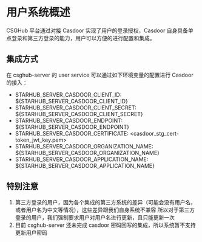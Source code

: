 # 用户系统概述
CSGHub 平台通过对接 Casdoor 实现了用户的登录授权，Casdoor 自身具备单点登录和第三方登录的能力，用户可以方便的进行配置和集成。

## 集成方式
在 csghub-server 的 user service 可以通过如下环境变量的配置进行 Casdoor 的接入：
- STARHUB_SERVER_CASDOOR_CLIENT_ID: ${STARHUB_SERVER_CASDOOR_CLIENT_ID}
- STARHUB_SERVER_CASDOOR_CLIENT_SECRET: ${STARHUB_SERVER_CASDOOR_CLIENT_SECRET}
- STARHUB_SERVER_CASDOOR_ENDPOINT: ${STARHUB_SERVER_CASDOOR_ENDPOINT}
- STARHUB_SERVER_CASDOOR_CERTIFICATE: <casdoor_stg_cert-token_jwt_key.pem>
- STARHUB_SERVER_CASDOOR_ORGANIZATION_NAME: ${STARHUB_SERVER_CASDOOR_ORGANIZATION_NAME}
- STARHUB_SERVER_CASDOOR_APPLICATION_NAME: ${STARHUB_SERVER_CASDOOR_APPLICATION_NAME}

## 特别注意
1. 第三方登录的用户，因为各个集成的第三方系统的差异（可能会没有用户名，或者用户名为中文等情况），这些差异跟我们自身系统不兼容
所以对于第三方登录的用户，我们强制要求用户对用户名进行更新，且只能更新一次
2. 目前 csghub-server 还未完成 casdoor 密码回写的集成，所以系统暂不支持更新用户密码
